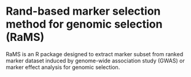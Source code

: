 # Rand-based marker selection method for genomic selection (RaMS)

RaMS is an R package designed to extract marker subset from ranked marker dataset induced by genome-wide association study (GWAS) or marker effect analysis for genomic selection.
